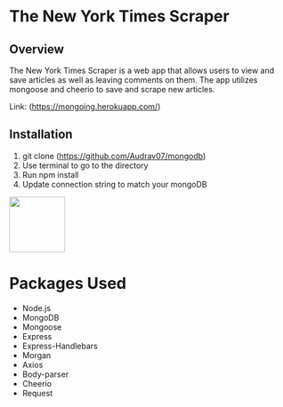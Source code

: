 # The New York Times Scraper

## Overview
The New York Times Scraper is a web app that allows users to view and save articles as well as leaving comments on them.  The app utilizes mongoose and cheerio to save and scrape new articles.

Link: (https://mongoing.herokuapp.com/)

## Installation
1. git clone (https://github.com/Audrav07/mongodb)
2. Use terminal to go to the directory
3. Run npm install
4. Update connection string to match your mongoDB

<img src="http://g.recordit.co/Oo9JSIc0b1.gif" width="100px" height="100px" />

# Packages Used
- Node.js
- MongoDB
- Mongoose
- Express
- Express-Handlebars
- Morgan
- Axios
- Body-parser
- Cheerio
- Request
